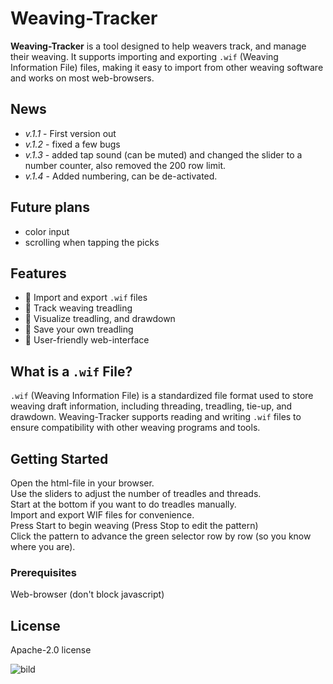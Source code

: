 # Weaving-Tracker
**Weaving-Tracker** is a tool designed to help weavers track, and manage their weaving. It supports importing and exporting `.wif` (Weaving Information File) files, making it easy to import from other weaving software and works on most web-browsers.

## News

+ *v.1.1* - First version out
+ *v.1.2* - fixed a few bugs
+ *v.1.3* - added tap sound (can be muted) and changed the slider to a number counter, also removed the 200 row limit.
+ *v.1.4* - Added numbering, can be de-activated.

## Future plans

+ color input
+ scrolling when tapping the picks

## Features

- 🧵 Import and export `.wif` files
- 📌 Track weaving treadling
- 📐 Visualize treadling, and drawdown
- 💾 Save your own treadling
- 🧭 User-friendly web-interface 

## What is a `.wif` File?

`.wif` (Weaving Information File) is a standardized file format used to store weaving draft information, including threading, treadling, tie-up, and drawdown. Weaving-Tracker supports reading and writing `.wif` files to ensure compatibility with other weaving programs and tools.

## Getting Started

Open the html-file in your browser.<br>
Use the sliders to adjust the number of treadles and threads.<br>
Start at the bottom if you want to do treadles manually.<br>
Import and export WIF files for convenience.<br>
Press Start to begin weaving (Press Stop to edit the pattern)<br>
Click the pattern to advance the green selector row by row (so you know where you are).

### Prerequisites

Web-browser (don't block javascript)

## License

Apache-2.0 license

![bild](https://github.com/user-attachments/assets/b10e9fd7-c355-46ac-8031-40f51ef2187a)

